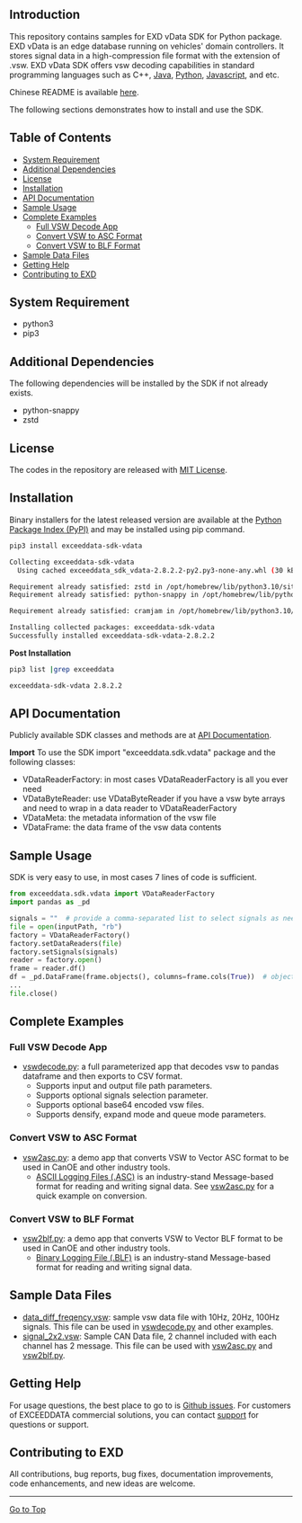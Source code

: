 ## Introduction
This repository contains samples for EXD vData SDK for Python package.  EXD vData is an edge database running on vehicles' domain controllers.  It stores signal data in a high-compression file format with the extension of .vsw.  EXD vData SDK offers vsw decoding capabilities in standard programming languages such as C++, [Java](https://github.com/exceeddata/vdata-sdk-java-samples), [Python](https://github.com/exceeddata/vdata-sdk-python-samples), [Javascript](https://github.com/exceeddata/vdata-sdk-javascript-samples), and etc.

Chinese README is available [here](README_CN.md).

The following sections demonstrates how to install and use the SDK.

## Table of Contents
- [System Requirement](#system-requirement)
- [Additional Dependencies](#additional-dependencies)
- [License](#license)
- [Installation](#installation)
- [API Documentation](#api-documentation)
- [Sample Usage](#sample-usage)
- [Complete Examples](#complete-examples)
  - [Full VSW Decode App](#full-vsw-decode-app)
  - [Convert VSW to ASC Format](#convert-vsw-to-asc-format)
  - [Convert VSW to BLF Format](#convert-vsw-to-blf-format)
- [Sample Data Files](#sample-data-files)
- [Getting Help](#getting-help)
- [Contributing to EXD](#contributing-to-exd)

## System Requirement
- python3 
- pip3

## Additional Dependencies
The following dependencies will be installed by the SDK if not already exists.
- python-snappy
- zstd

## License
The codes in the repository are released with [MIT License](LICENSE).

## Installation
Binary installers for the latest released version are available at the [Python Package Index (PyPI)](https://pypi.org/project/exceeddata-sdk-vdata) and may be installed using pip command.

```sh
pip3 install exceeddata-sdk-vdata 

Collecting exceeddata-sdk-vdata
  Using cached exceeddata_sdk_vdata-2.8.2.2-py2.py3-none-any.whl (30 kB)

Requirement already satisfied: zstd in /opt/homebrew/lib/python3.10/site-packages (from exceeddata-sdk-vdata) (1.5.5.1)
Requirement already satisfied: python-snappy in /opt/homebrew/lib/python3.10/site-packages (from exceeddata-sdk-vdata) (0.7.1)

Requirement already satisfied: cramjam in /opt/homebrew/lib/python3.10/site-packages (from python-snappy->exceeddata-sdk-vdata) (2.8.3)

Installing collected packages: exceeddata-sdk-vdata
Successfully installed exceeddata-sdk-vdata-2.8.2.2
```

**Post Installation**

```sh
pip3 list |grep exceeddata

exceeddata-sdk-vdata 2.8.2.2
```

## API Documentation
Publicly available SDK classes and methods are at [API Documentation](https://htmlpreview.github.io/?https://github.com/exceeddata/vdata-sdk-python-samples/blob/main/doc/api.html).

**Import**
To use the SDK import "exceeddata.sdk.vdata" package and the following classes:
- VDataReaderFactory: in most cases VDataReaderFactory is all you ever need
- VDataByteReader: use VDataByteReader if you have a vsw byte arrays and need to wrap in a data reader to VDataReaderFactory
- VDataMeta: the metadata information of the vsw file
- VDataFrame: the data frame of the vsw data contents

## Sample Usage
SDK is very easy to use, in most cases 7 lines of code is sufficient.

```py
from exceeddata.sdk.vdata import VDataReaderFactory
import pandas as _pd

signals = ""  # provide a comma-separated list to select signals as needed, empty list means all signals are selected.
file = open(inputPath, "rb") 
factory = VDataReaderFactory() 
factory.setDataReaders(file)
factory.setSignals(signals)
reader = factory.open() 
frame = reader.df()
df = _pd.DataFrame(frame.objects(), columns=frame.cols(True))  # objects() return a n x m array of rows and columns, here we load into a pandas Data Frame
...
file.close()
```


## Complete Examples
### Full VSW Decode App
- [vswdecode.py](src/vswdecode.py): a full parameterized app that decodes vsw to pandas dataframe and then exports to CSV format.
  - Supports input and output file path parameters.
  - Supports optional signals selection parameter.
  - Supports optional base64 encoded vsw files.
  - Supports densify, expand mode and queue mode parameters.

### Convert VSW to ASC Format
- [vsw2asc.py](src/vsw2asc.py): a demo app that converts VSW to Vector ASC format to be used in CanOE and other industry tools.
  - [ASCII Logging Files (.ASC)](https://support.vector.com/kb?id=kb_article_view&sysparm_article=KB0011536)  is an industry-stand Message-based format for reading and writing signal data. See [vsw2asc.py](src/vsw2asc.py) for a quick example on conversion.

### Convert VSW to BLF Format
- [vsw2blf.py](src/vsw2blf.py): a demo app that converts VSW to Vector BLF format to be used in CanOE and other industry tools.
  - [Binary Logging File (.BLF)](https://support.vector.com/kb?id=kb_article_view&sysparm_article=KB0011536)  is an industry-stand Message-based format for reading and writing signal data. 

## Sample Data Files
- [data_diff_freqency.vsw](data/vsw/data_diff_freqency.vsw): sample vsw data file with 10Hz, 20Hz, 100Hz signals. This file can be used in [vswdecode.py](src/vswdecode.py) and other examples.
- [signal_2x2.vsw](data/vsw/signal_2x2.vsw): Sample CAN Data file, 2 channel included with each channel has 2 message. This file can be used with [vsw2asc.py](src/vsw2asc.py) and [vsw2blf.py](src/vsw2blf.py).

## Getting Help
For usage questions, the best place to go to is [Github issues](https://github.com/exceeddata/sdk-vdata-python//issues). For customers of EXCEEDDATA commercial solutions, you can contact [support](mailto:support@smartsct.com) for questions or support.

## Contributing to EXD
All contributions, bug reports, bug fixes, documentation improvements, code enhancements, and new ideas are welcome.

<hr>

[Go to Top](#table-of-contents)
